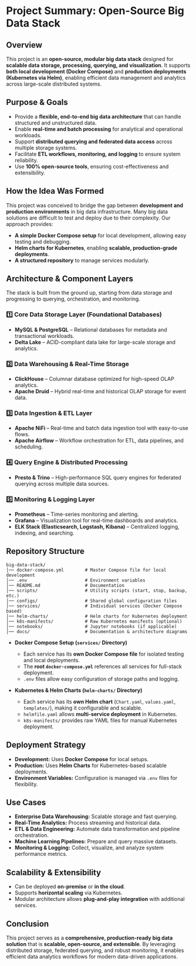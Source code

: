 # Project Summary: Open-Source Big Data Stack

## **Overview**
This project is an **open-source, modular big data stack** designed for **scalable data storage, processing, querying, and visualization**. It supports **both local development (Docker Compose)** and **production deployments (Kubernetes via Helm)**, enabling efficient data management and analytics across large-scale distributed systems.

## **Purpose & Goals**
- Provide a **flexible, end-to-end big data architecture** that can handle structured and unstructured data.
- Enable **real-time and batch processing** for analytical and operational workloads.
- Support **distributed querying and federated data access** across multiple storage systems.
- Facilitate **ETL workflows, monitoring, and logging** to ensure system reliability.
- Use **100% open-source tools**, ensuring cost-effectiveness and extensibility.

## **How the Idea Was Formed**
This project was conceived to bridge the gap between **development and production environments** in big data infrastructure. Many big data solutions are difficult to test and deploy due to their complexity. Our approach provides:
- **A simple Docker Compose setup** for local development, allowing easy testing and debugging.
- **Helm charts for Kubernetes**, enabling **scalable, production-grade deployments**.
- **A structured repository** to manage services modularly.

## **Architecture & Component Layers**
The stack is built from the ground up, starting from data storage and progressing to querying, orchestration, and monitoring.

### **1️⃣ Core Data Storage Layer** (Foundational Databases)
- **MySQL & PostgreSQL** – Relational databases for metadata and transactional workloads.
- **Delta Lake** – ACID-compliant data lake for large-scale storage and analytics.

### **2️⃣ Data Warehousing & Real-Time Storage**
- **ClickHouse** – Columnar database optimized for high-speed OLAP analytics.
- **Apache Druid** – Hybrid real-time and historical OLAP storage for event data.

### **3️⃣ Data Ingestion & ETL Layer**
- **Apache NiFi** – Real-time and batch data ingestion tool with easy-to-use flows.
- **Apache Airflow** – Workflow orchestration for ETL, data pipelines, and scheduling.

### **4️⃣ Query Engine & Distributed Processing**
- **Presto & Trino** – High-performance SQL query engines for federated querying across multiple data sources.

### **5️⃣ Monitoring & Logging Layer**
- **Prometheus** – Time-series monitoring and alerting.
- **Grafana** – Visualization tool for real-time dashboards and analytics.
- **ELK Stack (Elasticsearch, Logstash, Kibana)** – Centralized logging, indexing, and searching.

## **Repository Structure**

```
big-data-stack/
│── docker-compose.yml        # Master Compose file for local development
│── .env                      # Environment variables
│── README.md                 # Documentation
│── scripts/                  # Utility scripts (start, stop, backup, etc.)
│── configs/                  # Shared global configuration files
│── services/                 # Individual services (Docker Compose based)
│── helm-charts/              # Helm charts for Kubernetes deployment
│── k8s-manifests/            # Raw Kubernetes manifests (optional)
│── notebooks/                # Jupyter notebooks (if applicable)
│── docs/                     # Documentation & architecture diagrams
```

- **Docker Compose Setup (`services/` Directory)**
  - Each service has its **own Docker Compose file** for isolated testing and local deployments.
  - The **root `docker-compose.yml`** references all services for full-stack deployment.
  - `.env` files allow easy configuration of storage paths and logging.

- **Kubernetes & Helm Charts (`helm-charts/` Directory)**
  - Each service has its **own Helm chart** (`Chart.yaml`, `values.yaml`, `templates/`), making it configurable and scalable.
  - `helmfile.yaml` allows **multi-service deployment** in Kubernetes.
  - `k8s-manifests/` provides raw YAML files for manual Kubernetes deployment.

## **Deployment Strategy**
- **Development:** Uses **Docker Compose** for local setups.
- **Production:** Uses **Helm Charts** for Kubernetes-based scalable deployments.
- **Environment Variables:** Configuration is managed via `.env` files for flexibility.

## **Use Cases**
- **Enterprise Data Warehousing:** Scalable storage and fast querying.
- **Real-Time Analytics:** Process streaming and historical data.
- **ETL & Data Engineering:** Automate data transformation and pipeline orchestration.
- **Machine Learning Pipelines:** Prepare and query massive datasets.
- **Monitoring & Logging:** Collect, visualize, and analyze system performance metrics.

## **Scalability & Extensibility**
- Can be deployed **on-premise** or **in the cloud**.
- Supports **horizontal scaling** via Kubernetes.
- Modular architecture allows **plug-and-play integration** with additional services.

## **Conclusion**
This project serves as a **comprehensive, production-ready big data solution** that is **scalable, open-source, and extensible**. By leveraging distributed storage, federated querying, and robust monitoring, it enables efficient data analytics workflows for modern data-driven applications.



